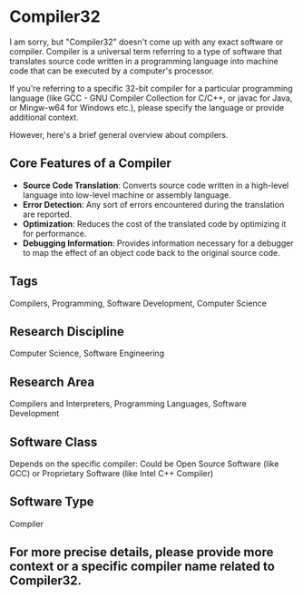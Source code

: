 # Compiler32

I am sorry, but "Compiler32" doesn't come up with any exact software or compiler. Compiler is a universal term referring to a type of software that translates source code written in a programming language into machine code that can be executed by a computer's processor.

If you're referring to a specific 32-bit compiler for a particular programming language (like GCC - GNU Compiler Collection for C/C++, or javac for Java, or Mingw-w64 for Windows etc.), please specify the language or provide additional context.

However, here's a brief general overview about compilers.

## Core Features of a Compiler

- **Source Code Translation**: Converts source code written in a high-level language into low-level machine or assembly language.
- **Error Detection**: Any sort of errors encountered during the translation are reported.
- **Optimization**: Reduces the cost of the translated code by optimizing it for performance.
- **Debugging Information**: Provides information necessary for a debugger to map the effect of an object code back to the original source code.

## Tags
Compilers, Programming, Software Development, Computer Science

## Research Discipline
Computer Science, Software Engineering

## Research Area
Compilers and Interpreters, Programming Languages, Software Development

## Software Class
Depends on the specific compiler: Could be Open Source Software (like GCC) or Proprietary Software (like Intel C++ Compiler)

## Software Type
Compiler

For more precise details, please provide more context or a specific compiler name related to Compiler32.
--------------------------------------

